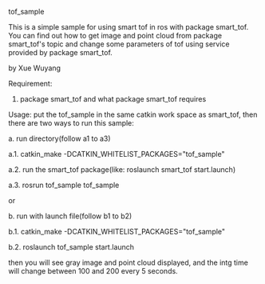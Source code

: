 tof_sample

This is a simple sample for using smart tof in ros with package smart_tof. You can find out how to get image and point cloud from package smart_tof's topic and change some parameters of tof using service provided by package smart_tof.

by Xue Wuyang

Requirement:
1. package smart_tof and what package smart_tof requires

Usage:
put the tof_sample in the same catkin work space as smart_tof,
then there are two ways to run this sample:

a. run directory(follow a1 to a3)

a.1. catkin_make -DCATKIN_WHITELIST_PACKAGES="tof_sample"

a.2. run the smart_tof package(like: roslaunch smart_tof start.launch)

a.3. rosrun tof_sample tof_sample

or

b. run with launch file(follow b1 to b2)

b.1. catkin_make -DCATKIN_WHITELIST_PACKAGES="tof_sample"

b.2. roslaunch tof_sample start.launch

then you will see gray image and point cloud displayed, and the intg time will change between 100 and 200 every 5 seconds.


